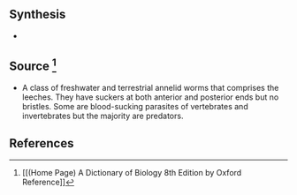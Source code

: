 ## Synthesis
- 
## Source [^1]
- A class of freshwater and terrestrial annelid worms that comprises the leeches. They have suckers at both anterior and posterior ends but no bristles. Some are blood-sucking parasites of vertebrates and invertebrates but the majority are predators.
## References

[^1]: [[(Home Page) A Dictionary of Biology 8th Edition by Oxford Reference]]
